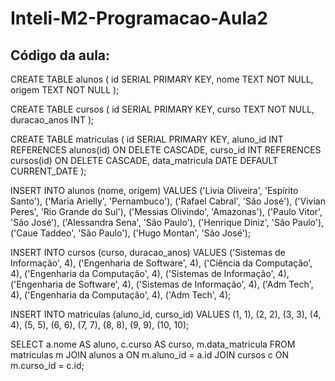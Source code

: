# Inteli-M2-Programacao-Aula2

## Código da aula:

CREATE TABLE alunos (
  id SERIAL PRIMARY KEY,
  nome TEXT NOT NULL,
  origem TEXT NOT NULL
);

CREATE TABLE cursos (
  id SERIAL PRIMARY KEY,
  curso TEXT NOT NULL,
  duracao_anos INT
);

CREATE TABLE matriculas (
  id SERIAL PRIMARY KEY,
  aluno_id INT REFERENCES alunos(id) ON DELETE CASCADE,
  curso_id INT REFERENCES cursos(id) ON DELETE CASCADE,
  data_matricula DATE DEFAULT CURRENT_DATE
);

INSERT INTO alunos (nome, origem)
VALUES ('Livia Oliveira', 'Espírito Santo'),
       ('Maria Arielly', 'Pernambuco'),
       ('Rafael Cabral', 'São José'),
       ('Vivian Peres', 'Rio Grande do Sul'),
       ('Messias Olivindo', 'Amazonas'),
       ('Paulo Vitor', 'São José'),
       ('Alessandra Sena', 'São Paulo'),
       ('Henrique Diniz', 'São Paulo'),
       ('Caue Taddeo', 'São Paulo'),
       ('Hugo Montan', 'São José');


INSERT INTO cursos (curso, duracao_anos)
VALUES ('Sistemas de Informação', 4),
       ('Engenharia de Software', 4),
       ('Ciência da Computação', 4),
       ('Engenharia da Computação', 4),
       ('Sistemas de Informação', 4),
       ('Engenharia de Software', 4),
       ('Sistemas de Informação', 4),
       ('Adm Tech', 4),
       ('Engenharia da Computação', 4),
       ('Adm Tech', 4);

INSERT INTO matriculas (aluno_id, curso_id)
VALUES (1, 1),
       (2, 2),
       (3, 3),
       (4, 4),
       (5, 5),
       (6, 6),
       (7, 7),
       (8, 8),
       (9, 9),
       (10, 10);


SELECT a.nome AS aluno, c.curso AS curso, m.data_matricula
FROM matriculas m
JOIN alunos a ON m.aluno_id = a.id
JOIN cursos c ON m.curso_id = c.id;
